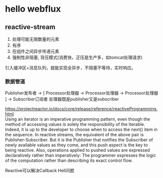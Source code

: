 # hello webflux

## reactive-stream

1. 处理可能无限数量的元素
2. 有序
3. 在组件之间异步传递元素
4. 强制性非阻塞, 背压模式(消费快，正压是生产多，如tomcat处理请求)

引入缓冲区+消息队列，就能实现全异步，不阻塞不等待，实时响应。

### 数据管道
Publisher发布者 -> [ Processor处理器 -> Processor处理器 -> Processor处理器 ] -> Subscriber订阅者
处理器既是publisher又是subscriber

https://projectreactor.io/docs/core/release/reference/reactiveProgramming.html <br>
Using an iterator is an imperative programming pattern, even though the method of accessing values is solely the responsibility of the Iterable. Indeed, it is up to the developer to choose when to access the next() item in the sequence. In reactive streams, the equivalent of the above pair is Publisher-Subscriber. But it is the Publisher that notifies the Subscriber of newly available values as they come, and this push aspect is the key to being reactive. Also, operations applied to pushed values are expressed declaratively rather than imperatively: The programmer expresses the logic of the computation rather than describing its exact control flow.

Reactive可以解决Callback Hell问题

